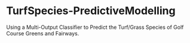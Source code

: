 # TurfSpecies-PredictiveModelling
Using a Multi-Output Classifier to Predict the Turf/Grass Species of Golf Course Greens and Fairways.
